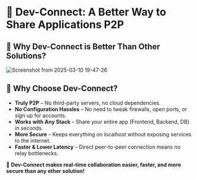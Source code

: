 # 🚀 Dev-Connect: A Better Way to Share Applications P2P  

## 🔹 Why Dev-Connect is Better Than Other Solutions?  

![Screenshot from 2025-03-10 19-47-26](https://github.com/user-attachments/assets/77dd94d9-6928-477c-b92c-bd10f7a24c9c)


## 🔹 Why Choose Dev-Connect?  
- **Truly P2P** – No third-party servers, no cloud dependencies.  
- **No Configuration Hassles** – No need to tweak firewalls, open ports, or sign up for accounts.  
- **Works with Any Stack** – Share your entire app (Frontend, Backend, DB) in seconds.  
- **More Secure** – Keeps everything on localhost without exposing services to the internet.  
- **Faster & Lower Latency** – Direct peer-to-peer connection means no relay bottlenecks.  

🚀 **Dev-Connect makes real-time collaboration easier, faster, and more secure than any other solution!**
